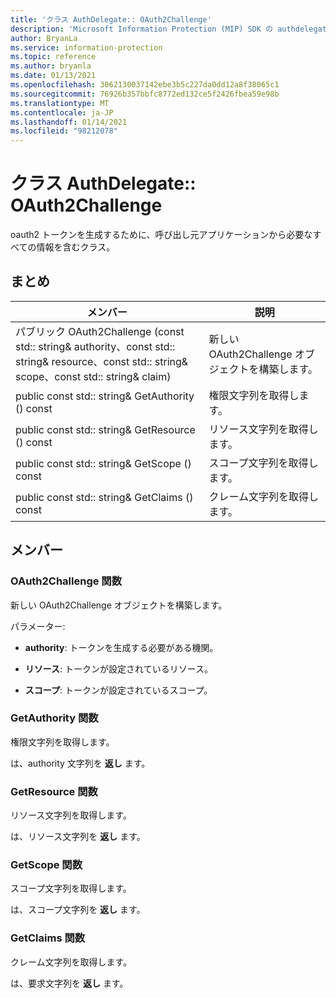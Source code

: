 ```yaml
---
title: 'クラス AuthDelegate:: OAuth2Challenge'
description: 'Microsoft Information Protection (MIP) SDK の authdelegate:: oauth2challenge クラスを文書にします。'
author: BryanLa
ms.service: information-protection
ms.topic: reference
ms.author: bryanla
ms.date: 01/13/2021
ms.openlocfilehash: 3062130037142ebe3b5c227da0dd12a8f38065c1
ms.sourcegitcommit: 76926b357bbfc8772ed132ce5f2426fbea59e98b
ms.translationtype: MT
ms.contentlocale: ja-JP
ms.lasthandoff: 01/14/2021
ms.locfileid: "98212078"
---
```

# <a name="class-authdelegateoauth2challenge"></a>クラス AuthDelegate:: OAuth2Challenge 
oauth2 トークンを生成するために、呼び出し元アプリケーションから必要なすべての情報を含むクラス。
  
## <a name="summary"></a>まとめ
 メンバー                        | 説明                                
--------------------------------|---------------------------------------------
パブリック OAuth2Challenge (const std:: string& authority、const std:: string& resource、const std:: string& scope、const std:: string& claim)  |  新しい OAuth2Challenge オブジェクトを構築します。
public const std:: string& GetAuthority () const  |  権限文字列を取得します。
public const std:: string& GetResource () const  |  リソース文字列を取得します。
public const std:: string& GetScope () const  |  スコープ文字列を取得します。
public const std:: string& GetClaims () const  |  クレーム文字列を取得します。
  
## <a name="members"></a>メンバー
  
### <a name="oauth2challenge-function"></a>OAuth2Challenge 関数
新しい OAuth2Challenge オブジェクトを構築します。

パラメーター:  
* **authority**: トークンを生成する必要がある機関。 


* **リソース**: トークンが設定されているリソース。 


* **スコープ**: トークンが設定されているスコープ。


  
### <a name="getauthority-function"></a>GetAuthority 関数
権限文字列を取得します。

  
は、authority 文字列を **返し** ます。
  
### <a name="getresource-function"></a>GetResource 関数
リソース文字列を取得します。

  
は、リソース文字列を **返し** ます。
  
### <a name="getscope-function"></a>GetScope 関数
スコープ文字列を取得します。

  
は、スコープ文字列を **返し** ます。
  
### <a name="getclaims-function"></a>GetClaims 関数
クレーム文字列を取得します。

  
は、要求文字列を **返し** ます。